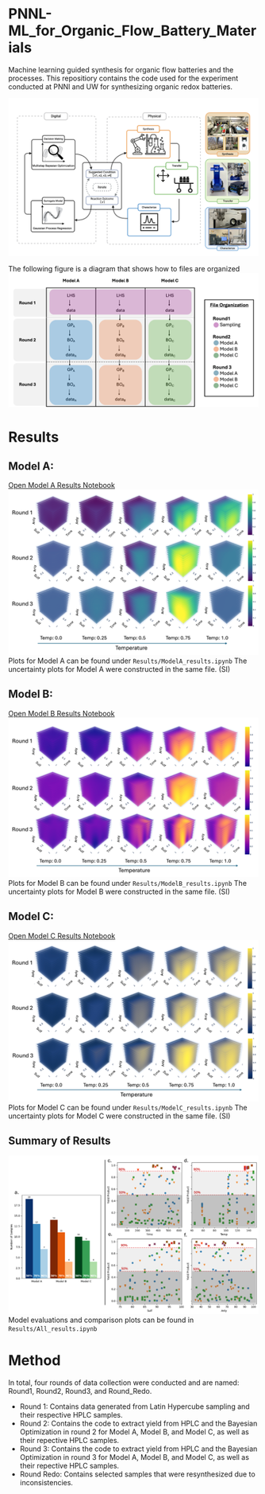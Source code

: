 # PNNL-ML_for_Organic_Flow_Battery_Materials
Machine learning guided synthesis for organic flow batteries and the processes.
This repositiory contains the code used for the experiment conducted at PNNl and UW for synthesizing organic redox batteries.

![File](figures/Figure1_OfficialStage.png)

The following figure is a diagram that shows how to files are organized
![File](figures/file_structure.png)

# Results 
## Model A:
[Open Model A Results Notebook](Results/ModelA_results.ipynb)
![File](figures/ModelA.png)
Plots for Model A can be found under ```Results/ModelA_results.ipynb```
The uncertainty plots for Model A were constructed in the same file. (SI)

## Model B:
[Open Model B Results Notebook](Results/ModelB_results.ipynb)
![File](figures/ModelB.png)
Plots for Model B can be found under ```Results/ModelB_results.ipynb```
The uncertainty plots for Model B were constructed in the same file. (SI)

## Model C: 
[Open Model C Results Notebook](Results/ModelC_results.ipynb)
![File](figures/ModelC.png)
Plots for Model C can be found under ```Results/ModelC_results.ipynb```
The uncertainty plots for Model C were constructed in the same file. (SI)

## Summary of Results
![File](figures/ResultsSummary.png)
Model evaluations and comparison plots can be found in ```Results/All_results.ipynb```

# Method
In total, four rounds of data collection were conducted and are named: Round1, Round2, Round3, and Round_Redo. 
- Round 1: Contains data generated from Latin Hypercube sampling and their respective HPLC samples. 
- Round 2: Contains the code to extract yield from HPLC and the Bayesian Optimization in round 2 for Model A, Model B, and Model C, as well as their repective HPLC samples. 
- Round 3: Contains the code to extract yield from HPLC and the Bayesian Optimization in round 3 for Model A, Model B, and Model C, as well as their repective HPLC samples. 
- Round Redo: Contains selected samples that were resynthesized due to inconsistencies.